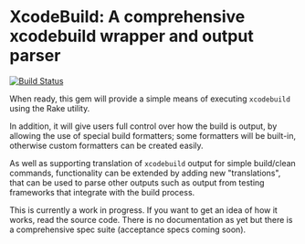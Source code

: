 # XcodeBuild: A comprehensive xcodebuild wrapper and output parser

[![Build Status](https://secure.travis-ci.org/lukeredpath/xcodebuild.png)](http://travis-ci.org/lukeredpath/xcodebuild])

When ready, this gem will provide a simple means of executing `xcodebuild` using the Rake utility.

In addition, it will give users full control over how the build is output, by allowing the use of special build formatters; some formatters will be built-in, otherwise custom formatters can be created easily.

As well as supporting translation of `xcodebuild` output for simple build/clean commands, functionality can be extended by adding new "translations", that can be used to parse other outputs such as output from testing frameworks that integrate with the build process.

This is currently a work in progress. If you want to get an idea of how it works, read the source code. There is no documentation as yet but there is a comprehensive spec suite (acceptance specs coming soon).

